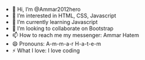 - 👋 Hi, I’m @Ammar2012hero
- 👀 I’m interested in HTML, CSS, Javascript
- 🌱 I’m currently learning Javascript
- 💞️ I’m looking to collaborate on Bootstrap
- 📫 How to reach me my messenger: Ammar Hatem
- 😄 Pronouns: A-m-m-a-r H-a-t-e-m
- ⚡ What I love: I love coding

<!---
Ammar2012hero/Ammar2012hero is a ✨ special ✨ repository because its `README.md` (this file) appears on your GitHub profile.
You can click the Preview link to take a look at your changes.
--->
